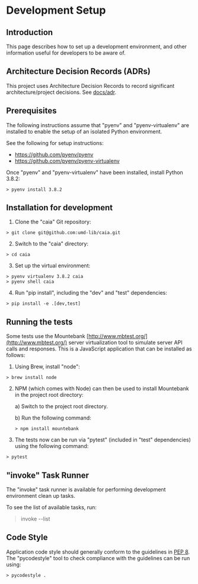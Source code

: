 # Development Setup

## Introduction

This page describes how to set up a development environment, and other
information useful for developers to be aware of.

## Architecture Decision Records (ADRs)

This project uses Architecture Decision Records to record significant
architecture/project decisions. See [docs/adr](docs/adr/).

## Prerequisites

The following instructions assume that "pyenv" and "pyenv-virtualenv" are
installed to enable the setup of an isolated Python environment.

See the following for setup instructions:

* https://github.com/pyenv/pyenv
* https://github.com/pyenv/pyenv-virtualenv

Once "pyenv" and "pyenv-virtualenv" have been installed, install Python 3.8.2:

```
> pyenv install 3.8.2
```

## Installation for development 

1) Clone the "caia" Git repository:

```
> git clone git@github.com:umd-lib/caia.git
```

2) Switch to the "caia" directory:

```
> cd caia
```

3) Set up the virtual environment:

```
> pyenv virtualenv 3.8.2 caia
> pyenv shell caia
```

4) Run "pip install", including the "dev" and "test" dependencies:

```
> pip install -e .[dev,test]
```

## Running the tests

Some tests use the Mountebank [http://www.mbtest.org/](http://www.mbtest.org/)
server virtualization tool to simulate server API calls and responses. This
is a JavaScript application that can be installed as follows:

1) Using Brew, install "node":

```
> brew install node
```

2) NPM (which comes with Node) can then be used to install Mountebank in the
project root directory:

    a) Switch to the project root directory.
    
    b) Run the following command:
    
    ```
    > npm install mountebank
    ```
4) The tests now can be run via "pytest" (included in "test" dependencies) using
the following command:

```
> pytest
```

## "invoke" Task Runner

The "invoke" task runner is available for performing development environment
clean up tasks.

To see the list of available tasks, run:

> invoke --list

## Code Style

Application code style should generally conform to the guidelines in
[PEP 8](https://www.python.org/dev/peps/pep-0008/). The "pycodestyle" tool
to check compliance with the guidelines can be run using:

```
> pycodestyle .
```
